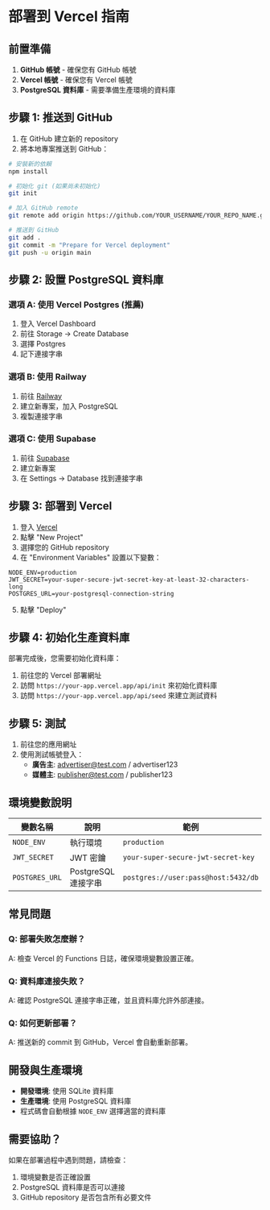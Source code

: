 # 部署到 Vercel 指南

## 前置準備

1. **GitHub 帳號** - 確保您有 GitHub 帳號
2. **Vercel 帳號** - 確保您有 Vercel 帳號
3. **PostgreSQL 資料庫** - 需要準備生產環境的資料庫

## 步驟 1: 推送到 GitHub

1. 在 GitHub 建立新的 repository
2. 將本地專案推送到 GitHub：

```bash
# 安裝新的依賴
npm install

# 初始化 git (如果尚未初始化)
git init

# 加入 GitHub remote
git remote add origin https://github.com/YOUR_USERNAME/YOUR_REPO_NAME.git

# 推送到 GitHub
git add .
git commit -m "Prepare for Vercel deployment"
git push -u origin main
```

## 步驟 2: 設置 PostgreSQL 資料庫

### 選項 A: 使用 Vercel Postgres (推薦)
1. 登入 Vercel Dashboard
2. 前往 Storage → Create Database
3. 選擇 Postgres
4. 記下連接字串

### 選項 B: 使用 Railway
1. 前往 [Railway](https://railway.app)
2. 建立新專案，加入 PostgreSQL
3. 複製連接字串

### 選項 C: 使用 Supabase
1. 前往 [Supabase](https://supabase.com)
2. 建立新專案
3. 在 Settings → Database 找到連接字串

## 步驟 3: 部署到 Vercel

1. 登入 [Vercel](https://vercel.com)
2. 點擊 "New Project"
3. 選擇您的 GitHub repository
4. 在 "Environment Variables" 設置以下變數：

```
NODE_ENV=production
JWT_SECRET=your-super-secure-jwt-secret-key-at-least-32-characters-long
POSTGRES_URL=your-postgresql-connection-string
```

5. 點擊 "Deploy"

## 步驟 4: 初始化生產資料庫

部署完成後，您需要初始化資料庫：

1. 前往您的 Vercel 部署網址
2. 訪問 `https://your-app.vercel.app/api/init` 來初始化資料庫
3. 訪問 `https://your-app.vercel.app/api/seed` 來建立測試資料

## 步驟 5: 測試

1. 前往您的應用網址
2. 使用測試帳號登入：
   - **廣告主**: advertiser@test.com / advertiser123
   - **媒體主**: publisher@test.com / publisher123

## 環境變數說明

| 變數名稱 | 說明 | 範例 |
|---------|-----|-----|
| `NODE_ENV` | 執行環境 | `production` |
| `JWT_SECRET` | JWT 密鑰 | `your-super-secure-jwt-secret-key` |
| `POSTGRES_URL` | PostgreSQL 連接字串 | `postgres://user:pass@host:5432/db` |

## 常見問題

### Q: 部署失敗怎麼辦？
A: 檢查 Vercel 的 Functions 日誌，確保環境變數設置正確。

### Q: 資料庫連接失敗？
A: 確認 PostgreSQL 連接字串正確，並且資料庫允許外部連接。

### Q: 如何更新部署？
A: 推送新的 commit 到 GitHub，Vercel 會自動重新部署。

## 開發與生產環境

- **開發環境**: 使用 SQLite 資料庫
- **生產環境**: 使用 PostgreSQL 資料庫
- 程式碼會自動根據 `NODE_ENV` 選擇適當的資料庫

## 需要協助？

如果在部署過程中遇到問題，請檢查：
1. 環境變數是否正確設置
2. PostgreSQL 資料庫是否可以連接
3. GitHub repository 是否包含所有必要文件